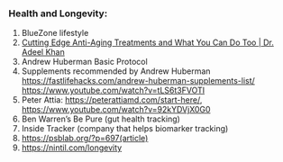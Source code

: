 
### Health and Longevity: 

1. BlueZone lifestyle
2. [Cutting Edge Anti-Aging Treatments and What You Can Do Too | Dr. Adeel Khan](https://www.youtube.com/watch?v=JQNW4ss03Vc)
3. Andrew Huberman Basic Protocol  
4. Supplements recommended by Andrew Huberman https://fastlifehacks.com/andrew-huberman-supplements-list/  https://www.youtube.com/watch?v=tLS6t3FVOTI
5. Peter Attia: https://peterattiamd.com/start-here/,
https://www.youtube.com/watch?v=92kYDVjX0G0
1. Ben Warren’s Be Pure (gut health tracking)
2. Inside Tracker (company that helps biomarker tracking)
3. https://psblab.org/?p=697(article)
4. https://nintil.com/longevity
